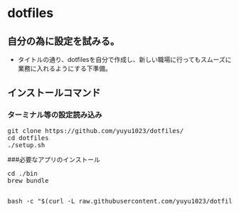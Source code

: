 # dotfiles

## 自分の為に設定を試みる。

- タイトルの通り、dotfilesを自分で作成し、新しい職場に行ってもスムーズに業務に入れるようにする下準備。

## インストールコマンド

### ターミナル等の設定読み込み
<pre>
git clone https://github.com/yuyu1023/dotfiles/
cd dotfiles
./setup.sh
</pre>

###必要なアプリのインストール
<pre>
cd ./bin
brew bundle

<pre>
bash -c "$(curl -L raw.githubusercontent.com/yuyu1023/dotfiles/master/setup.sh
</pre>

